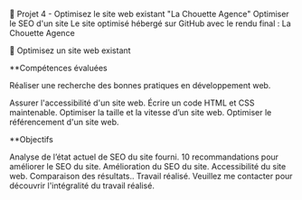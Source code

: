 📎 Projet 4 - Optimisez le site web existant "La Chouette Agence"
Optimiser le SEO d'un site
Le site optimisé hébergé sur GitHub avec le rendu final : La Chouette Agence

🔨 Optimisez un site web existant

**Compétences évaluées

Réaliser une recherche des bonnes pratiques en développement web.

Assurer l'accessibilité d'un site web.
Écrire un code HTML et CSS maintenable.
Optimiser la taille et la vitesse d’un site web.
Optimiser le référencement d'un site web.

**Objectifs

Analyse de l’état actuel de SEO du site fourni.
10 recommandations pour améliorer le SEO du site.
Amélioration du SEO du site.
Accessibilité du site web.
Comparaison des résultats..
Travail réalisé.
Veuillez me contacter pour découvrir l'intégralité du travail réalisé.
